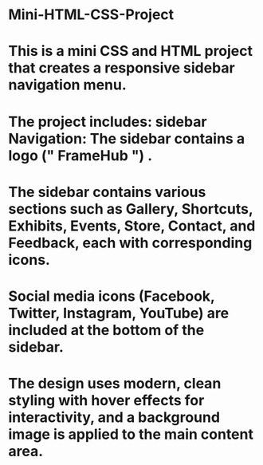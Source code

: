 # Mini-HTML-CSS-Project  
# This is a mini CSS and HTML project that creates a responsive sidebar navigation menu.
# The project includes: sidebar Navigation: The sidebar contains a logo (" FrameHub ")  .
# The sidebar contains various sections such as Gallery, Shortcuts, Exhibits, Events, Store, Contact, and Feedback, each with corresponding icons.
# Social media icons (Facebook, Twitter, Instagram, YouTube) are included at the bottom of the sidebar.
# The design uses modern, clean styling with hover effects for interactivity, and a background image is applied to the main content area.

